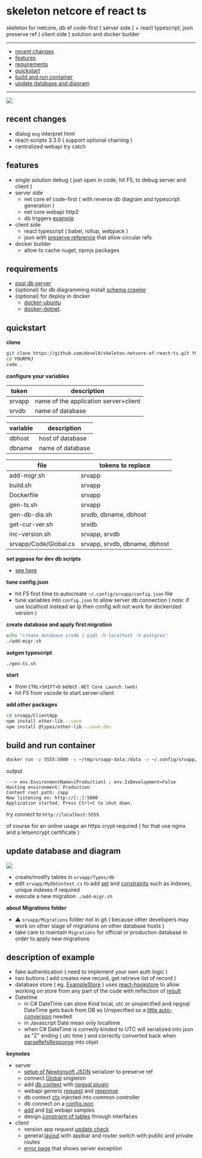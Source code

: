 # skeleton netcore ef react ts

skeleton for netcore, db ef code-first ( server side ) + react typescript, json preserve ref ( client side ) solution and docker builder

---

- [recent changes](#recent-changes)
- [features](#features)
- [requirements](#requirements)
- [quickstart](#quickstart)
- [build and run container](#build-and-run-container)
- [update database and diagram](#update-database-and-diagram)

---

![](doc/example.gif)

## recent changes

- dialog `msg` interpret html
- react-scripts 3.3.0 ( support optional chaining )
- centralized webapi try catch

## features

- single solution debug ( just open in code, hit F5, to debug server and client )
- server side
    - net core ef code-first ( with reverse db diagram and typescript generation )
    - net core webapi http2
    - db triggers [example](https://github.com/devel0/skeleton-netcore-ef-react-ts/blob/0ab3f72a1505170e2856b9de0bae2cd7cacdc55c/srvapp/MyDbContext.cs#L147)
- client side
    - react typescript ( babel, rollup, webpack )
    - json with [preserve reference](https://github.com/devel0/json-serialize-refs#readme) that allow circular refs
- docker builder
    - allow to cache nuget, npmjs packages

## requirements

- [psql db server](https://github.com/devel0/knowledge/blob/4275a7062f0126631d961afbd0c9d5b5154002d7/doc/create-pgsql-container.md)
- (optional) for db diagramming install [schema crawler](https://github.com/devel0/knowledge/blob/4275a7062f0126631d961afbd0c9d5b5154002d7/doc/psql-schema-crawler.md#L3-L9)
- (optional) for deploy in docker
    - [docker-ubuntu](https://github.com/devel0/docker-ubuntu/blob/c22ed8a57767a23c6af0ea814f693035e67a8351/README.md#L7-L12)
    - [docker-dotnet](https://github.com/devel0/docker-dotnet/blob/b1d4f3be7938505cbd48e460e7274398b85a4d32/README.md#L11-L16)

## quickstart

**clone**

```sh
git clone https://github.com/devel0/skeleton-netcore-ef-react-ts.git YOURPRJ
cd YOURPRJ
code .
```

**configure your variables**

| token | description |
|---|---|
| srvapp | name of the application server+client |
| srvdb | name of database |

| variable | description |
|---|---|
| dbhost | host of database |
| dbname | name of database |

| file | tokens to replace |
|---|---|
| add-migr.sh | srvapp |
| build.sh | srvapp |
| Dockerfile | srvapp |
| gen-ts.sh | srvapp |
| gen-db-dia.sh | srvdb, dbname, dbhost |
| get-cur-ver.sh | srvdb |
| inc-version.sh | srvapp, srvdb |
| srvapp/Code/Global.cs | srvapp, srvdb, dbname, dbhost |

**set pgpass for dev db scripts**

- [see here](https://github.com/devel0/knowledge/blob/4275a7062f0126631d961afbd0c9d5b5154002d7/doc/psql-password-in-file.md)

**tune config.json**

- hit F5 first time to autocreate `~/.config/srvapp/config.json` file
- tune variables into `config.json` to allow server db connection ( note: if use localhost instead an ip then config will not work for dockerized version )

**create database and apply first migration**

```sh
echo "create database srvdb | psql -h localhost -U postgres"
./add-migr.sh
```

**autgen typescript**

```sh
./gen-ts.sh
```

**start**

- from `CTRL+SHIFT+D` select `.NET Core Launch (web)`
- hit F5 from vscode to start server-client

**add other packages**

```sh
cd srvapp/ClientApp
npm install other-lib --save
npm install @types/other-lib --save-dev
```

## build and run container

```sh
docker run -p 5555:5000 -v ~/tmp/srvapp-data:/data -v ~/.config/srvapp/config.json:/data/config.json myapps/srvapp
```

output

```
---> env.EnvironmentName=[Production] ; env.IsDevelopment=False
Hosting environment: Production
Content root path: /app
Now listening on: http://[::]:5000
Application started. Press Ctrl+C to shut down.
```

try connect to `http://localhost:5555`

of course for an online usage an https crypt required ( for that use nginx and a letsencrypt certificate )

## update database and diagram

![](doc/db/db.png)

- create/modify tables in `srvapp/Types/db`
- edit `srvapp/MyDbContext.cs` to add [set](https://github.com/devel0/skeleton-netcore-ef-react-ts/blob/90c6e00a56434fba57119c708f7803b3ef3dffc5/srvapp/MyDbContext.cs#L112-L114) and [constraints](https://github.com/devel0/skeleton-netcore-ef-react-ts/blob/90c6e00a56434fba57119c708f7803b3ef3dffc5/srvapp/MyDbContext.cs#L89-L98) such as indexes, unique indexes if required
- execute a new migration `./add-migr.sh`

**about Migrations folder**

- :warning: `srvapp/Migrations` folder not in git ( because other developers may work on other stage of migrations on other database hosts )
- take care to maintain `Migrations` for official or production database in order to apply new migrations

## description of example

- fake authentication ( need to implement your own auth logic )
- two buttons ( add creates new record, get retrieve list of record )
- database store ( eg. [ExampleStore](srvapp/ClientApp/src/components/store/ExampleStore.tsx) ) uses [react-hookstore](https://github.com/jhonnymichel/react-hookstore#readme) to allow working on store from any part of the code with reflection of [result](https://github.com/devel0/skeleton-netcore-ef-react-ts/blob/90c6e00a56434fba57119c708f7803b3ef3dffc5/srvapp/ClientApp/src/components/Home.tsx#L35)
- Datetime
    - in C# DateTime can store Kind local, utc or unspecified and npgsql DateTime gets back from DB as Unspecified so a [little auto-conversion](https://github.com/devel0/skeleton-netcore-ef-react-ts/blob/cc4bfcf1700708628c18be6b98bb2e69586b625d/srvapp/Types/db/SampleTable.cs#L26) needed
    - in Javascript Date mean only localtime
    - when C# DateTime is correcly kinded to UTC will serialized into json as "Z" ending ( utc time ) and correctly converted back when [parseRefsResponse](https://github.com/devel0/skeleton-netcore-ef-react-ts/blob/cc4bfcf1700708628c18be6b98bb2e69586b625d/srvapp/ClientApp/src/components/store/ExampleStore.tsx#L67) into objet

**keynotes**

- server
    - [setup of Newtonsoft JSON](https://github.com/devel0/skeleton-netcore-ef-react-ts/blob/90c6e00a56434fba57119c708f7803b3ef3dffc5/srvapp/Startup.cs#L33-L36) serializer to preserve ref
    - connect [Global](https://github.com/devel0/skeleton-netcore-ef-react-ts/blob/90c6e00a56434fba57119c708f7803b3ef3dffc5/srvapp/Startup.cs#L40) singleton
    - add [db context](https://github.com/devel0/skeleton-netcore-ef-react-ts/blob/90c6e00a56434fba57119c708f7803b3ef3dffc5/srvapp/Startup.cs#L44-L49) with [npgsql plugin](https://github.com/devel0/skeleton-netcore-ef-react-ts/blob/90c6e00a56434fba57119c708f7803b3ef3dffc5/srvapp/Startup.cs#L124-L126)
    - webapi generic [request](https://github.com/devel0/skeleton-netcore-ef-react-ts/blob/90c6e00a56434fba57119c708f7803b3ef3dffc5/srvapp/Types/CommonRequest.cs#L12-L16) and [response](https://github.com/devel0/skeleton-netcore-ef-react-ts/blob/90c6e00a56434fba57119c708f7803b3ef3dffc5/srvapp/Types/CommonResponse.cs#L40-L44)
    - db context [ctx](https://github.com/devel0/skeleton-netcore-ef-react-ts/blob/90c6e00a56434fba57119c708f7803b3ef3dffc5/srvapp/Controllers/CommonController.cs#L26) injected into common controller
    - db connect on a [config.json](https://github.com/devel0/skeleton-netcore-ef-react-ts/blob/90c6e00a56434fba57119c708f7803b3ef3dffc5/srvapp/Code/Config.cs#L11)
    - [add](https://github.com/devel0/skeleton-netcore-ef-react-ts/blob/90c6e00a56434fba57119c708f7803b3ef3dffc5/srvapp/Controllers/ExampleController.cs#L21-L41) and [list](https://github.com/devel0/skeleton-netcore-ef-react-ts/blob/90c6e00a56434fba57119c708f7803b3ef3dffc5/srvapp/Controllers/ExampleController.cs#L43-L60) webapi samples
    - design [constraint of tables](https://github.com/devel0/skeleton-netcore-ef-react-ts/blob/90c6e00a56434fba57119c708f7803b3ef3dffc5/srvapp/Types/db/SampleTable.cs#L13) through interfaces
- client
    - version app request [update check](https://github.com/devel0/skeleton-netcore-ef-react-ts/blob/90c6e00a56434fba57119c708f7803b3ef3dffc5/srvapp/ClientApp/src/index.tsx#L22)
    - general [layout](https://github.com/devel0/skeleton-netcore-ef-react-ts/blob/90c6e00a56434fba57119c708f7803b3ef3dffc5/srvapp/ClientApp/src/App.tsx#L32-L51) with appbar and router switch with public and private routes
    - [error page](https://github.com/devel0/skeleton-netcore-ef-react-ts/blob/90c6e00a56434fba57119c708f7803b3ef3dffc5/srvapp/ClientApp/src/components/ErrorPage.tsx#L69) that shows server exception